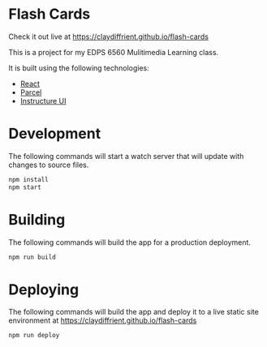 # Flash Cards

Check it out live at https://claydiffrient.github.io/flash-cards

This is a project for my EDPS 6560 Mulitimedia Learning class.

It is built using the following technologies:

* [React](https://reactjs.org/)
* [Parcel](https://parceljs.org/)
* [Instructure UI](https://instructure.github.io/instructure-ui/)

# Development

The following commands will start a watch server that will update with changes to source files.

```bash
npm install
npm start
```

# Building

The following commands will build the app for a production deployment.

```bash
npm run build
```

# Deploying

The following commands will build the app and deploy it to a live static site environment at https://claydiffrient.github.io/flash-cards

```bash
npm run deploy
```
